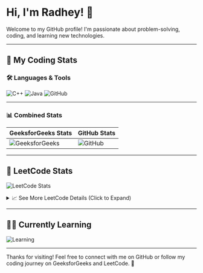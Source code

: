 # Hi, I'm Radhey! 👋

Welcome to my GitHub profile! I'm passionate about problem-solving, coding, and learning new technologies.

---

## 🚀 My Coding Stats

### 🛠️ Languages & Tools

![C++](https://img.shields.io/badge/Language-C++-00599C?style=flat-square&logo=c%2B%2B)
![Java](https://img.shields.io/badge/Language-Java-007396?style=flat-square&logo=java)
![GitHub](https://img.shields.io/badge/GitHub-100000?style=flat-square&logo=github&logoColor=white)

---

### 📊 Combined Stats

| GeeksforGeeks Stats                                                                 | GitHub Stats                                                                                   |
| ----------------------------------------------------------------------------------- | --------------------------------------------------------------------------------------------- |
| ![GeeksforGeeks](https://geeks-for-geeks-stats-api.vercel.app/?userName=radheyshayam2005) | ![GitHub](https://github-readme-stats.vercel.app/api?username=yourgithubusername&show_icons=true&theme=radical) |

---

## 🚀 LeetCode Stats

![LeetCode Stats](https://leetcard.jacoblin.cool/sham_dravid_03)

<details>
  <summary>📈 See More LeetCode Details (Click to Expand)</summary>

  ### 🏆 Recent Activity
  ![Recent Activity](https://leetcard.jacoblin.cool/sham_dravid_03?ext=activity)

  ### 🏁 Contest Rating History
  ![Contest Rating History](https://leetcard.jacoblin.cool/sham_dravid_03?ext=contest)

  ### 📊 Weekly Activity Heatmap
  ![Activity Heatmap](https://leetcard.jacoblin.cool/sham_dravid_03?ext=heatmap)
</details>

---

## 👨‍💻 Currently Learning

![Learning](https://media.giphy.com/media/3o7aD4zA5wNVCxyE4Y/giphy.gif)

---

Thanks for visiting! Feel free to connect with me on GitHub or follow my coding journey on GeeksforGeeks and LeetCode. 🚀
